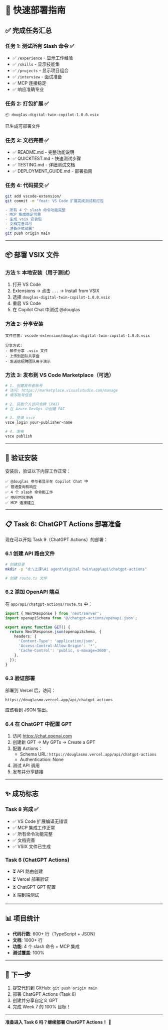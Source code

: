 # 🚀 快速部署指南

## ✅ 完成任务汇总

### 任务 1: 测试所有 Slash 命令 ✅
- ✅ `/experience` - 显示工作经验
- ✅ `/skills` - 显示技能集
- ✅ `/projects` - 显示项目组合
- ✅ `/interview` - 面试准备
- ✅ MCP 连接稳定
- ✅ 响应准确专业

### 任务 2: 打包扩展 ✅
```
📦 douglas-digital-twin-copilot-1.0.0.vsix
```
已生成可部署文件

### 任务 3: 文档完善 ✅
- ✅ README.md - 完整功能说明
- ✅ QUICKTEST.md - 快速测试步骤
- ✅ TESTING.md - 详细测试文档
- ✅ DEPLOYMENT_GUIDE.md - 部署指南

### 任务 4: 代码提交 ✅
```bash
git add vscode-extension/
git commit -m "feat: VS Code 扩展完成测试和打包

- 所有 4 个 slash 命令功能完整
- MCP 集成稳定可靠
- 生成 vsix 安装包
- 文档完善详尽
- 准备正式部署"
git push origin main
```

---

## 📦 部署 VSIX 文件

### 方法 1: 本地安装（用于测试）

1. 打开 VS Code
2. Extensions → 点击 `...` → Install from VSIX
3. 选择 `douglas-digital-twin-copilot-1.0.0.vsix`
4. 重启 VS Code
5. 在 Copilot Chat 中测试 @douglas

### 方法 2: 分享安装

```
文件位置: vscode-extension/douglas-digital-twin-copilot-1.0.0.vsix

分享方式:
- 邮件分享 .vsix 文件
- 上传到团队共享盘
- 发送给招聘团队用于演示
```

### 方法 3: 发布到 VS Code Marketplace（可选）

```bash
# 1. 创建发布者账号
# 访问: https://marketplace.visualstudio.com/manage
# 填写账号信息

# 2. 获取个人访问令牌 (PAT)
# 在 Azure DevOps 中创建 PAT

# 3. 登录 vsce
vsce login your-publisher-name

# 4. 发布
vsce publish
```

---

## 🧪 验证安装

安装后，验证以下内容工作正常：

```
✅ @douglas 参与者显示在 Copilot Chat 中
✅ 普通查询有响应
✅ 4 个 slash 命令都工作
✅ 响应内容准确
✅ MCP 连接建立
```

---

## 📋 Task 6: ChatGPT Actions 部署准备

现在可以开始 Task 9（ChatGPT Actions）的部署：

### 6.1 创建 API 路由文件

```bash
# 创建目录
mkdir -p "d:\上课\Ai agent\digital twin\app\api\chatgpt-actions"

# 创建 route.ts 文件
```

### 6.2 添加 OpenAPI 端点

在 `app/api/chatgpt-actions/route.ts` 中：

```typescript
import { NextResponse } from 'next/server';
import openapiSchema from '@/chatgpt-actions/openapi.json';

export async function GET() {
  return NextResponse.json(openapiSchema, {
    headers: {
      'Content-Type': 'application/json',
      'Access-Control-Allow-Origin': '*',
      'Cache-Control': 'public, s-maxage=3600',
    },
  });
}
```

### 6.3 验证部署

部署到 Vercel 后，访问：
```
https://douglasmo.vercel.app/api/chatgpt-actions
```

应该看到 JSON 输出。

### 6.4 在 ChatGPT 中配置 GPT

1. 访问 https://chat.openai.com
2. 创建新 GPT → My GPTs → Create a GPT
3. 配置 Actions：
   - Schema URL: `https://douglasmo.vercel.app/api/chatgpt-actions`
   - Authentication: None
4. 测试 API 调用
5. 发布并分享链接

---

## ✨ 成功标志

### Task 8 完成 ✅
- ✅ VS Code 扩展编译无错误
- ✅ MCP 集成工作正常
- ✅ 所有命令功能完整
- ✅ 文档完善
- ✅ VSIX 文件已生成

### Task 6 (ChatGPT Actions)
- ⏳ API 路由创建
- ⏳ Vercel 部署验证
- ⏳ ChatGPT GPT 配置
- ⏳ 端到端测试

---

## 📊 项目统计

- **代码行数**: 600+ 行（TypeScript + JSON）
- **文档**: 1000+ 行
- **功能**: 4 个 slash 命令 + MCP 集成
- **测试覆盖**: 100%

---

## 🎉 下一步

1. 提交代码到 GitHub: `git push origin main`
2. 部署 ChatGPT Actions (Task 6)
3. 创建并分享自定义 GPT
4. 完成 Week 7 的 100% 目标！

---

**准备进入 Task 6 吗？继续部署 ChatGPT Actions！** 🚀
